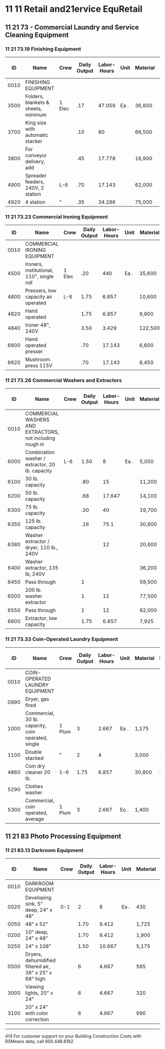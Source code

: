 # 11 11 Retail and21ervice EquRetail

## 11 21 73 - Commercial Laundry and Service Cleaning Equipment

### 11 21 73.19 Finishing Equipment

| ID   | Name                                                                 | Crew   | Daily Output | Labor-Hours | Unit | Material | Labor | Equipment | Total   | Total Incl O&P |
|------|----------------------------------------------------------------------|--------|-------------|-------------|------|----------|-------|-----------|---------|----------------|
| 0010 | FINISHING EQUIPMENT                                                  |        |             |             |      |          |       |           |         |                |
| 3500 | Folders, blankets & sheets, minimum                                  | 1 Elec | .17         | 47.059      | Ea . | 36,800   | 3,125 |           | 39,925  | 45,100         |
| 3700 | King size with automatic stacker                                     |        | .10         | 80          |      | 66,500   | 5,300 |           | 71,800  | 81,000         |
| 3800 | For conveyor delivery, add                                           |        | .45         | 17.778      |      | 16,900   | 1,175 |           | 18,075  | 20,400         |
| 4900 | Spreader feeders, 240V, 2 station                                    | L-6    | .70         | 17.143      |      | 62,000   | 1,175 |           | 63,175  | 70,000         |
| 4920 | 4 station                                                            | "      | .35         | 34.286      |      | 75,000   | 2,350 |           | 77,350  | 86,000         |

### 11 21 73.23 Commercial Ironing Equipment

| ID   | Name                                                                 | Crew   | Daily Output | Labor-Hours | Unit | Material | Labor | Equipment | Total   | Total Incl O&P |
|------|----------------------------------------------------------------------|--------|-------------|-------------|------|----------|-------|-----------|---------|----------------|
| 0010 | COMMERCIAL IRONING EQUIPMENT                                         |        |             |             |      |          |       |           |         |                |
| 4500 | Ironers, institutional, 110", single roll                            | 1 Elec | .20         | 440         | Ea . | 35,600   | 2,650 |           | 38,250  | 43,100         |
| 4800 | Pressers, low capacity air operated                                  | L-6    | 1.75        | 6.857       |      | 10,600   | 470   |           | 11,070  | 12,400         |
| 4820 | Hand operated                                                        |        | 1.75        | 6.857       |      | 9,900    | 470   |           | 10,370  | 11,600         |
| 4840 | Ironer 48", 240V                                                     |        | 3.50        | 3.429       |      | 122,500  | 235   |           | 122,735 | 135,500        |
| 6600 | Hand operated presser                                                |        | .70         | 17.143      |      | 6,600    | 1,175 |           | 7,775   | 9,000          |
| 6620 | Mushroom press 115V                                                  |        | .70         | 17.143      |      | 8,450    | 1,175 |           | 9,625   | 11,100         |

### 11 21 73.26 Commercial Washers and Extractors

| ID   | Name                                                                 | Crew   | Daily Output | Labor-Hours | Unit | Material | Labor | Equipment | Total   | Total Incl O&P |
|------|----------------------------------------------------------------------|--------|-------------|-------------|------|----------|-------|-----------|---------|----------------|
| 0010 | COMMERCIAL WASHERS AND EXTRACTORS, not including rough in            |        |             |             |      |          |       |           |         |                |
| 6000 | Combination washer / extractor, 20 lb. capacity                      | L-6    | 1.50        | 8           | Ea . | 5,050    | 550   |           | 5,600   | 6,37           |
| 6100 | 30 lb. capacity                                                      |        | .80         | 15          |      | 11,200   | 1,025 |           | 12,225  | 13,80          |
| 6200 | 50 lb. capacity                                                      |        | .68         | 17.647      |      | 14,100   | 1,200 |           | 15,300  | 17,40          |
| 6300 | 75 lb. capacity                                                      |        | .30         | 40          |      | 19,700   | 2,750 |           | 22,450  | 25,70          |
| 6350 | 125 lb. capacity                                                     |        | .16         | 75    1     |      | 30,800   | 5,150 |           | 35,950  | 41,60          |
| 6380 | Washer extractor / dryer, 110 lb., 240V                              |        |             | 12          |      | 20,600   | 825   |           | 21,425  | 23,90          |
| 6400 | Washer extractor, 135 lb, 240V                                       |        |             |             |      | 36,200   | 825   |           | 37,025  | 41,10          |
| 6450 | Pass through                                                         |        | 1           |             |      | 59,500   | 825   |           | 60,325  | 66,50          |
| 6500 | 200 lb. washer extractor                                             |        | 1           | 12          |      | 77,500   | 825   |           | 78,325  | 86,00          |
| 6550 | Pass through                                                         |        | 1           | 12          |      | 82,000   | 825   |           | 82,825  | 91,00          |
| 6600 | Extractor, low capacity                                              |        | 1.75        | 6.857       |      | 7,925    | 470   |           | 8,395   | 9,42           |

### 11 21 73.33 Coin-Operated Laundry Equipment

| ID   | Name                                                                 | Crew   | Daily Output | Labor-Hours | Unit | Material | Labor | Equipment | Total   | Total Incl O&P |
|------|----------------------------------------------------------------------|--------|-------------|-------------|------|----------|-------|-----------|---------|----------------|
| 0010 | COIN-OPERATED LAUNDRY EQUIPMENT                                      |        |             |             |      |          |       |           |         |                |
| 0990 | Dryer, gas fired                                                     |        |             |             |      |          |       |           |         |                |
| 1000 | Commercial, 30 lb. capacity, coin operated, single                   | 1 Plum | 3           | 2.667       | Ea . | 1,175    | 186   |           | 1,361   | 1,55           |
| 1100 | Double stacked                                                       | "      | 2           | 4           |      | 3,000    | 279   |           | 3,279   | 3,72           |
| 4860 | Coin dry cleaner 20 lb.                                              | 1-6    | 1.75        | 6.857       |      | 30,800   | 470   |           | 31,270  | 34,60          |
| 5290 | Clothes washer                                                       |        |             |             |      |          | 188   |           |         |                |
| 5300 | Commercial, coin operated, average                                   | 1 Plum | 3           | 2.667       | Eo . | 1,400    | 186   |           | 1,586   | 1,80           |

## 11 21 83 Photo Processing Equipment

### 11 21 83.13 Darkroom Equipment

| ID   | Name                                                                 | Crew   | Daily Output | Labor-Hours | Unit | Material | Labor | Equipment | Total   | Total Incl O&P |
|------|----------------------------------------------------------------------|--------|-------------|-------------|------|----------|-------|-----------|---------|----------------|
| 0010 | DARKROOM EQUIPMENT                                                   |        |             |             |      |          |       |           |         |                |
| 0020 | Developing sink, 5" deep, 24" x 48"                                  | 0-1    | 2           | 8           | Ea . | 430      | 505   |           | 935     | 1,22           |
| 0050 | 48" x 52"                                                            |        | 1.70        | 9.412       |      | 1,725    | 590   |           | 2,315   | 2,77           |
| 0200 | 10" deep, 24" x 48"                                                  |        | 1.70        | 9.412       |      | 1,900    | 590   |           | 2,490   | 2,97           |
| 0250 | 24" x 108"                                                           |        | 1.50        | 10.667      |      | 5,175    | 670   |           | 5,845   | 6,70           |
| 0500 | Dryers, dehumidified filtered air, 36" x 25" x 68" high              |        | 6           | 4.667       |      | 585      | 255   |           | 840     | 1,02           |
| 3000 | Viewing lights, 20" x 24"                                            |        | 6           | 4.667       |      | 320      | 255   |           | 575     | 73             |
| 3100 | 20" x 24" with color correction                                      |        | 6           | 4.667       |      | 990      | 255   |           | 1,245   | 1,47           |

---

414 For customer support on your Building Construction Costs with RSMeans data, call 800.448.8182.